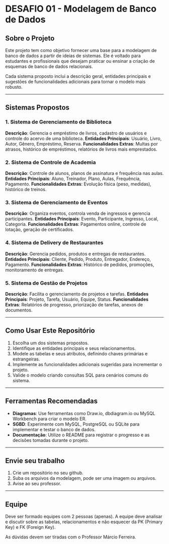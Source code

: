 # DESAFIO 01 - Modelagem de Banco de Dados

## Sobre o Projeto

Este projeto tem como objetivo fornecer uma base para a modelagem de banco de dados a partir de ideias de sistemas. Ele é voltado para estudantes e profissionais que desejam praticar ou ensinar a criação de esquemas de banco de dados relacionais.

Cada sistema proposto inclui a descrição geral, entidades principais e sugestões de funcionalidades adicionais para tornar o modelo mais robusto.

---

## Sistemas Propostos

### 1. Sistema de Gerenciamento de Biblioteca

**Descrição**: Gerencia o empréstimo de livros, cadastro de usuários e controle do acervo de uma biblioteca.
**Entidades Principais**: Usuário, Livro, Autor, Gênero, Empréstimo, Reserva.
**Funcionalidades Extras**: Multas por atrasos, histórico de empréstimos, relatórios de livros mais emprestados.

### 2. Sistema de Controle de Academia

**Descrição**: Controle de alunos, planos de assinatura e frequência nas aulas.
**Entidades Principais**: Aluno, Treinador, Plano, Aulas, Frequência, Pagamento.
**Funcionalidades Extras**: Evolução física (peso, medidas), histórico de treinos.

### 3. Sistema de Gerenciamento de Eventos

**Descrição**: Organiza eventos, controla venda de ingressos e gerencia participantes.
**Entidades Principais**: Evento, Participante, Ingresso, Local, Categoria.
**Funcionalidades Extras**: Pagamentos online, controle de lotação, geração de certificados.

### 4. Sistema de Delivery de Restaurantes

**Descrição**: Gerencia pedidos, produtos e entregas de restaurantes.
**Entidades Principais**: Cliente, Pedido, Produto, Entregador, Endereço, Pagamento.
**Funcionalidades Extras**: Histórico de pedidos, promoções, monitoramento de entregas.

### 5. Sistema de Gestão de Projetos

**Descrição**: Facilita o gerenciamento de projetos e tarefas.
**Entidades Principais**: Projeto, Tarefa, Usuário, Equipe, Status.
**Funcionalidades Extras**: Relatórios de progresso, priorização de tarefas, anexos de documentos.

---

## Como Usar Este Repositório

1. Escolha um dos sistemas propostos.
2. Identifique as entidades principais e seus relacionamentos.
3. Modele as tabelas e seus atributos, definindo chaves primárias e estrangeiras.
4. Implemente as funcionalidades adicionais sugeridas para incrementar o projeto.
5. Valide o modelo criando consultas SQL para cenários comuns do sistema.

---

## Ferramentas Recomendadas

- **Diagramas**: Use ferramentas como Draw.io, dbdiagram.io ou MySQL Workbench para criar o modelo ER.
- **SGBD**: Experimente com MySQL, PostgreSQL ou SQLite para implementar e testar o banco de dados.
- **Documentação**: Utilize o README para registrar o progresso e as decisões tomadas durante o projeto.

---

## Envie seu trabalho

1. Crie um repositório no seu github.
2. Suba os arquivos da modelagem, pode ser uma imagem ou arquivos.
3. Avise ao seu professor.

---

## Equipe

Deve ser formado equipes com 2 pessoas (apenas). A equipe deve analisar e discutir sobre as tabelas, relacionamentos e não
esquecer da PK (Primary Key) e FK (Foreign Key).

As dúvidas devem ser tiradas com o Professor Márcio Ferreira.
